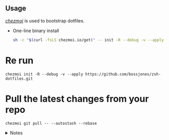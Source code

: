 ## Usage

[*chezmoi*](https://www.chezmoi.io/) is used to bootstrap dotfiles.

* One-line binary install
    ```sh
    sh -c "$(curl -fsLS chezmoi.io/get)" -- init -R --debug -v --apply https://github.com/bossjones/zsh-dotfiles.git
    ```

# Re run
`chezmoi init -R --debug -v --apply https://github.com/bossjones/zsh-dotfiles.git`

# Pull the latest changes from your repo
`chezmoi git pull -- --autostash --rebase`

<details>
    <summary>Notes</summary>

## Manual steps

</details>
